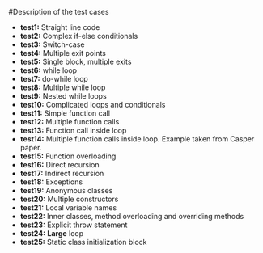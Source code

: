 #Description of the test cases

- **test1:** Straight line code
- **test2:** Complex if-else conditionals
- **test3:** Switch-case
- **test4:** Multiple exit points
- **test5:** Single block, multiple exits
- **test6:** while loop
- **test7:** do-while loop
- **test8:** Multiple while loop
- **test9:** Nested while loops
- **test10:** Complicated loops and conditionals
- **test11:** Simple function call
- **test12:** Multiple function calls
- **test13:** Function call inside loop
- **test14:** Multiple function calls inside loop. Example taken from Casper paper.
- **test15:** Function overloading
- **test16:** Direct recursion
- **test17:** Indirect recursion
- **test18:** Exceptions
- **test19:** Anonymous classes
- **test20:** Multiple constructors
- **test21:** Local variable names
- **test22:** Inner classes, method overloading and overriding methods
- **test23:** Explicit throw statement
- **test24:** **Large** loop
- **test25:** Static class initialization block